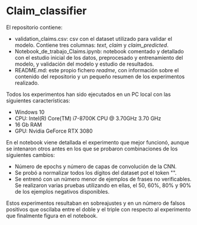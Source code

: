 # Claim_classifier

El repositorio contiene:
  - validation_claims.csv: csv con el dataset utilizado para validar el modelo. Contiene tres columnas: *text*, *claim* y *claim_predicted*.
  - Notebook_de_trabajo_Claims.ipynb: notebook comentado y detallado con el estudio inicial de los datos, preprocesado y entrenamiento del modelo, y validación del modelo y estudio de resultados.
  - README.md: este propio fichero *readme*, con información sobre el contenido del repositorio y un pequeño resumen de los experimentos realizado.
 

Todos los experimentos han sido ejecutados en un PC local con las siguientes características:
  - Windows 10
  - CPU: Intel(R) Core(TM) i7-8700K CPU @ 3.70GHz 3.70 GHz
  - 16 Gb RAM
  - GPU: Nvidia GeForce RTX 3080

En el notebook viene detallada el experimento que mejor funcionó, aunque se intenaron otros antes en los que se probaron combinaciones de los siguientes cambios:
  - Número de epochs y número de capas de convolución de la CNN.
  - Se probó a normalizar todos los dígitos del dataset pot el token "<num>".
  - Se entrenó con un número menor de ejemplos de frases no verificables. Se realizaron varias pruebas utilizando en ellas, el 50, 60%, 80% y 90% de los ejemplos negativos disponibles.
  
Estos experimentos resultaban en sobreajustes y en un número de falsos positivos que oscilaba entre el doble y el triple con respecto al experimento que finalmente figura en el notebook.
